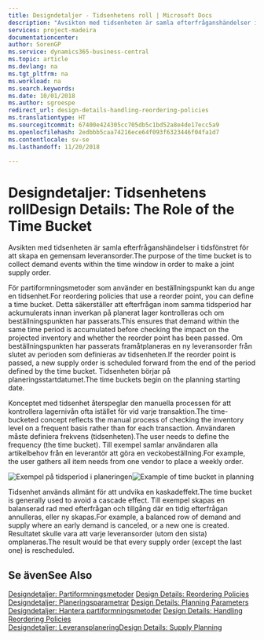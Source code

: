```yaml
---
title: Designdetaljer - Tidsenhetens roll | Microsoft Docs
description: "Avsikten med tidsenheten är samla efterfråganshändelser i tidsfönstret för att skapa en gemensam leveransorder."
services: project-madeira
documentationcenter: 
author: SorenGP
ms.service: dynamics365-business-central
ms.topic: article
ms.devlang: na
ms.tgt_pltfrm: na
ms.workload: na
ms.search.keywords: 
ms.date: 10/01/2018
ms.author: sgroespe
redirect_url: design-details-handling-reordering-policies
ms.translationtype: HT
ms.sourcegitcommit: 67400e424305cc705db5c1bd52a8e4de17ecc5a9
ms.openlocfilehash: 2edbbb5caa74216ece64f093f6323446f04fa1d7
ms.contentlocale: sv-se
ms.lasthandoff: 11/20/2018

---
```

# <a name="design-details-the-role-of-the-time-bucket"></a><span data-ttu-id="2a54b-103">Designdetaljer: Tidsenhetens roll</span><span class="sxs-lookup"><span data-stu-id="2a54b-103">Design Details: The Role of the Time Bucket</span></span>
<span data-ttu-id="2a54b-104">Avsikten med tidsenheten är samla efterfråganshändelser i tidsfönstret för att skapa en gemensam leveransorder.</span><span class="sxs-lookup"><span data-stu-id="2a54b-104">The purpose of the time bucket is to collect demand events within the time window in order to make a joint supply order.</span></span>  

 <span data-ttu-id="2a54b-105">För partiformningsmetoder som använder en beställningspunkt kan du ange en tidsenhet.</span><span class="sxs-lookup"><span data-stu-id="2a54b-105">For reordering policies that use a reorder point, you can define a time bucket.</span></span> <span data-ttu-id="2a54b-106">Detta säkerställer att efterfrågan inom samma tidsperiod har ackumulerats innan inverkan på planerat lager kontrolleras och om beställningspunkten har passerats.</span><span class="sxs-lookup"><span data-stu-id="2a54b-106">This ensures that demand within the same time period is accumulated before checking the impact on the projected inventory and whether the reorder point has been passed.</span></span> <span data-ttu-id="2a54b-107">Om beställningspunkten har passerats framåtplaneras en ny leveransorder från slutet av perioden som definieras av tidsenheten.</span><span class="sxs-lookup"><span data-stu-id="2a54b-107">If the reorder point is passed, a new supply order is scheduled forward from the end of the period defined by the time bucket.</span></span> <span data-ttu-id="2a54b-108">Tidsenheten börjar på planeringsstartdatumet.</span><span class="sxs-lookup"><span data-stu-id="2a54b-108">The time buckets begin on the planning starting date.</span></span>  

 <span data-ttu-id="2a54b-109">Konceptet med tidsenhet återspeglar den manuella processen för att kontrollera lagernivån ofta istället för vid varje transaktion.</span><span class="sxs-lookup"><span data-stu-id="2a54b-109">The time-bucketed concept reflects the manual process of checking the inventory level on a frequent basis rather than for each transaction.</span></span> <span data-ttu-id="2a54b-110">Användaren måste definiera frekvens (tidsenheten).</span><span class="sxs-lookup"><span data-stu-id="2a54b-110">The user needs to define the frequency (the time bucket).</span></span> <span data-ttu-id="2a54b-111">Till exempel samlar användaren alla artikelbehov från en leverantör att göra en veckobeställning.</span><span class="sxs-lookup"><span data-stu-id="2a54b-111">For example, the user gathers all item needs from one vendor to place a weekly order.</span></span>  

 <span data-ttu-id="2a54b-112">![Exempel på tidsperiod i planeringen](media/nav_app_supply_planning_2_reorder_cycle.png "Exempel på tidsperiod i planeringen")</span><span class="sxs-lookup"><span data-stu-id="2a54b-112">![Example of time bucket in planning](media/nav_app_supply_planning_2_reorder_cycle.png "Example of time bucket in planning")</span></span>  

 <span data-ttu-id="2a54b-113">Tidsenhet används allmänt för att undvika en kaskadeffekt.</span><span class="sxs-lookup"><span data-stu-id="2a54b-113">The time bucket is generally used to avoid a cascade effect.</span></span> <span data-ttu-id="2a54b-114">Till exempel skapas en balanserad rad med efterfrågan och tillgång där en tidig efterfrågan annulleras, eller ny skapas.</span><span class="sxs-lookup"><span data-stu-id="2a54b-114">For example, a balanced row of demand and supply where an early demand is canceled, or a new one is created.</span></span> <span data-ttu-id="2a54b-115">Resultatet skulle vara att varje leveransorder (utom den sista) omplaneras.</span><span class="sxs-lookup"><span data-stu-id="2a54b-115">The result would be that every supply order (except the last one) is rescheduled.</span></span>  

## <a name="see-also"></a><span data-ttu-id="2a54b-116">Se även</span><span class="sxs-lookup"><span data-stu-id="2a54b-116">See Also</span></span>  
 <span data-ttu-id="2a54b-117">[Designdetaljer: Partiformningsmetoder](design-details-reordering-policies.md) </span><span class="sxs-lookup"><span data-stu-id="2a54b-117">[Design Details: Reordering Policies](design-details-reordering-policies.md) </span></span>  
 <span data-ttu-id="2a54b-118">[Designdetaljer: Planeringsparametrar](design-details-planning-parameters.md) </span><span class="sxs-lookup"><span data-stu-id="2a54b-118">[Design Details: Planning Parameters](design-details-planning-parameters.md) </span></span>  
 <span data-ttu-id="2a54b-119">[Designdetaljer: Hantera partiformningsmetoder](design-details-handling-reordering-policies.md) </span><span class="sxs-lookup"><span data-stu-id="2a54b-119">[Design Details: Handling Reordering Policies](design-details-handling-reordering-policies.md) </span></span>  
 [<span data-ttu-id="2a54b-120">Designdetaljer: Leveransplanering</span><span class="sxs-lookup"><span data-stu-id="2a54b-120">Design Details: Supply Planning</span></span>](design-details-supply-planning.md)

